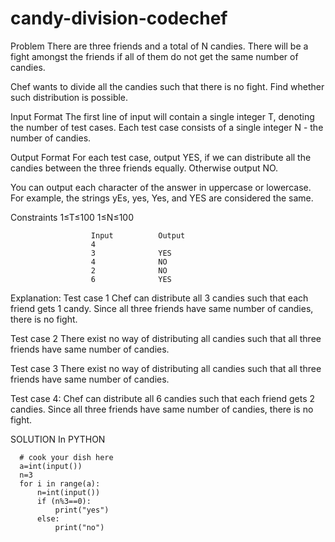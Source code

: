 # candy-division-codechef

Problem
There are three friends and a total of N candies.
There will be a fight amongst the friends if all of them do not get the same number of candies.

Chef wants to divide all the candies such that there is no fight. Find whether such distribution is possible.

Input Format
The first line of input will contain a single integer T, denoting the number of test cases.
Each test case consists of a single integer N - the number of candies.

Output Format
For each test case, output YES, if we can distribute all the candies between the three friends equally. Otherwise output NO.

You can output each character of the answer in uppercase or lowercase. For example, the strings yEs, yes, Yes, and YES are considered the same.

Constraints
1≤T≤100
1≤N≤100


                      Input          Output
                      4                                
                      3              YES
                      4              NO
                      2              NO
                      6              YES



Explanation:
Test case 1
Chef can distribute all 3 candies such that each friend gets 1 candy. Since all three friends have same number of candies, there is no fight.

Test case 2
There exist no way of distributing all candies such that all three friends have same number of candies.

Test case 3
There exist no way of distributing all candies such that all three friends have same number of candies.

Test case 4:
Chef can distribute all 6 candies such that each friend gets 2 candies. Since all three friends have same number of candies, there is no fight.



SOLUTION  In PYTHON

      # cook your dish here
      a=int(input())
      n=3
      for i in range(a):
          n=int(input())
          if (n%3==0):
              print("yes")
          else:
              print("no")

